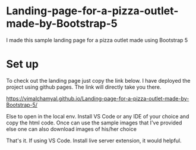 # Landing-page-for-a-pizza-outlet-made-by-Bootstrap-5
I made this sample landing page for a pizza outlet made using Bootstrap 5

# Set up
To check out the landing page just copy the link below. I have deployed the project using github pages. The link will directly take you there.

 https://vimalchamyal.github.io/Landing-page-for-a-pizza-outlet-made-by-Bootstrap-5/

Else to open in the local env. Install VS Code or any IDE of your choice and copy the html code. Once can use the sample images that I've provided else one can also download images of his/her choice

That's it. If using VS Code. Install live server extension, it would helpful.

